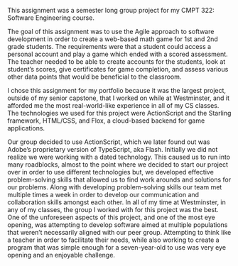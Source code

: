 This assignment was a semester long group project for my CMPT 322: Software Engineering course.

The goal of this assignment was to use the Agile approach to software development in order to create a web-based math game for 1st and 2nd grade students. The requirements were that a student could access a personal account and play a game which ended with a scored assessment. The teacher needed to be able to create accounts for the students, look at student’s scores, give certificates for game completion, and assess various other data points that would be beneficial to the classroom.

I chose this assignment for my portfolio because it was the largest project, outside of my senior capstone, that I worked on while at Westminster, and it afforded me the most real-world-like experience in all of my CS classes. The technologies we used for this project were ActionScript and the Starling framework, HTML/CSS, and Flox, a cloud-based backend for game applications.

Our group decided to use ActionScript, which we later found out was Adobe’s proprietary version of TypeScript, aka Flash. Initially we did not realize we were working with a dated technology. This caused us to run into many roadblocks, almost to the point where we decided to start our project over in order to use different technologies but, we developed effective problem-solving skills that allowed us to find work arounds and solutions for our problems. Along with developing problem-solving skills our team met multiple times a week in order to develop our communication and collaboration skills amongst each other. In all of my time at Westminster, in any of my classes, the group I worked with for this project was the best. One of the unforeseen aspects of this project, and one of the most eye opening, was attempting to develop software aimed at multiple populations that weren’t necessarily aligned with our peer group. Attempting to think like a teacher in order to facilitate their needs, while also working to create a program that was simple enough for a seven-year-old to use was very eye opening and an enjoyable challenge.

